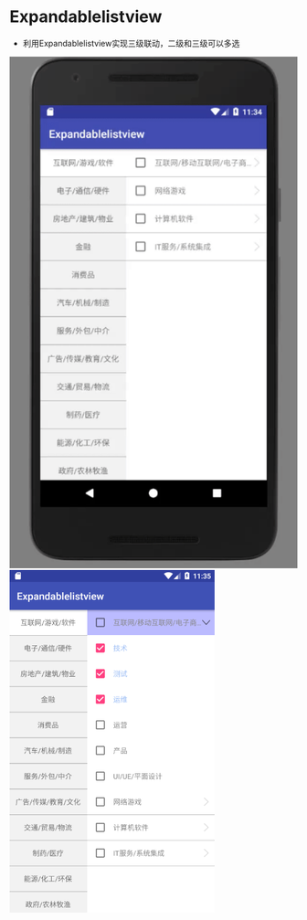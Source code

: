 # Expandablelistview 
* 利用Expandablelistview实现三级联动，二级和三级可以多选<br/>

![image](https://github.com/kangkangding/Expandablelistview/blob/master/app/src/main/assets/AndroidEmulator-Nexus_5X_API_25_55542018_1_2619_34_31_0001.gif)
![image](https://github.com/kangkangding/Expandablelistview/blob/master/app/src/main/assets/QQ截图20180126193550.png)




